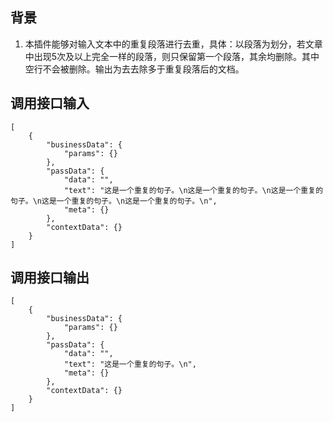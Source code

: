 ## 背景

1. 本插件能够对输入文本中的重复段落进行去重，具体：以段落为划分，若文章中出现5次及以上完全一样的段落，则只保留第一个段落，其余均删除。其中空行不会被删除。输出为去去除多于重复段落后的文档。



## 调用接口输入
```
[
	{
		"businessData": {
			"params": {}
		},
		"passData": {
			"data": "",
			"text": "这是一个重复的句子。\n这是一个重复的句子。\n这是一个重复的句子。\n这是一个重复的句子。\n这是一个重复的句子。\n",
			"meta": {}
		},
		"contextData": {}
	}
]
```

## 调用接口输出
```
[
	{
		"businessData": {
			"params": {}
		},
		"passData": {
			"data": "",
			"text": "这是一个重复的句子。\n",
			"meta": {}
		},
		"contextData": {}
	}
]
```
